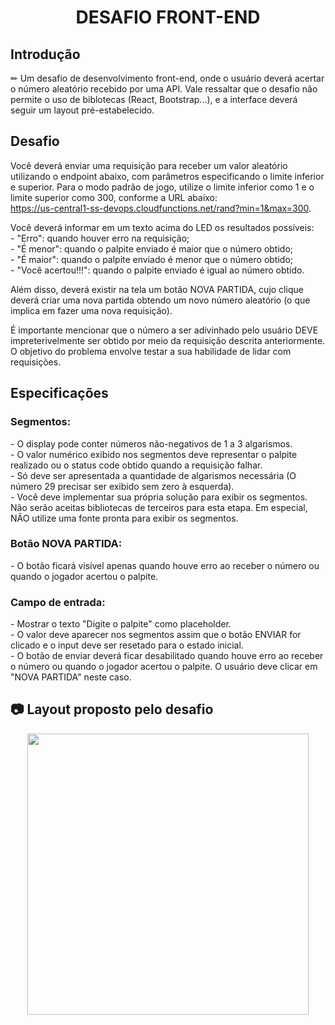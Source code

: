<h1 align="center">
DESAFIO FRONT-END
</h1>

## Introdução
<p>✏ Um desafio de desenvolvimento front-end, onde o usuário deverá acertar o número aleatório recebido por uma API. 
Vale ressaltar que o desafio não permite o uso de biblotecas (React, Bootstrap...), e a interface deverá seguir um layout pré-estabelecido.</p>

## Desafio
<p>Você deverá enviar uma requisição para receber um valor aleatório utilizando o
endpoint abaixo, com parâmetros especificando o limite inferior e superior. Para o modo padrão
de jogo, utilize o limite inferior como 1 e o limite superior como 300, conforme a URL abaixo: <br>
<a href="https://us-central1-ss-devops.cloudfunctions.net/rand?min=1&max=300">https://us-central1-ss-devops.cloudfunctions.net/rand?min=1&max=300</a>.</p>

<p> Você deverá informar em um texto acima do LED os resultados possíveis: <br>
- "Erro": quando houver erro na requisição; <br>
- "É menor": quando o palpite enviado é maior que o número obtido; <br>
- "É maior": quando o palpite enviado é menor que o número obtido; <br>
- "Você acertou!!!": quando o palpite enviado é igual ao número obtido.
</p>


<p>Além disso, deverá existir na tela um botão NOVA PARTIDA, cujo clique deverá criar uma
nova partida obtendo um novo número aleatório (o que implica em fazer uma nova requisição).</p>
<p>É importante mencionar que o número a ser adivinhado pelo usuário DEVE
impreterivelmente ser obtido por meio da requisição descrita anteriormente. O objetivo do
problema envolve testar a sua habilidade de lidar com requisições.</p>

## Especificações

### Segmentos:
<p>- O display pode conter números não-negativos de 1 a 3 algarismos. <br>
- O valor numérico exibido nos segmentos deve representar o palpite realizado ou
o status code obtido quando a requisição falhar. <br>
- Só deve ser apresentada a quantidade de algarismos necessária (O número 29
precisar ser exibido sem zero à esquerda). <br>
- Você deve implementar sua própria solução para exibir os segmentos. Não
serão aceitas bibliotecas de terceiros para esta etapa. Em especial, NÃO utilize
uma fonte pronta para exibir os segmentos. <br> </p>

### Botão NOVA PARTIDA:
<p>- O botão ficará visível apenas quando houve erro ao receber o número ou quando
o jogador acertou o palpite.</p>


### Campo de entrada: 
<p>- Mostrar o texto "Digite o palpite" como placeholder. <br>
- O valor deve aparecer nos segmentos assim que o botão ENVIAR for clicado e o
input deve ser resetado para o estado inicial. <br>
- O botão de enviar deverá ficar desabilitado quando houve erro ao receber o
número ou quando o jogador acertou o palpite. O usuário deve clicar em "NOVA
PARTIDA" neste caso. <br> </p>

## 📷 Layout proposto pelo desafio

<div  align="center">
<img width="450rem" src="https://user-images.githubusercontent.com/13617054/187114129-1b4c1de2-8563-49f0-9453-15aaa7b183fa.png"/>
</div>


